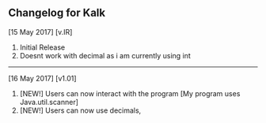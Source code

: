 Changelog for Kalk
---------------------------------------------
[15 May 2017] [v.IR]
1. Initial Release 
2. Doesnt work with decimal as i am currently using int
---------------------------------------------
[16 May 2017] [v1.01]
1. [NEW!] Users can now interact with the program [My program uses Java.util.scanner]
2. [NEW!] Users can now use decimals, <changed int to float>